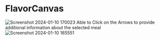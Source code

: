 # FlavorCanvas
![Screenshot 2024-01-10 170023](https://github.com/Jwu-02/FlavorCanvas/assets/97812321/5193f4dd-882d-493a-97eb-9f0eee57da7d)
Able to Click on the Arrows to provide additional information about the selected meal
![Screenshot 2024-01-10 165551](https://github.com/Jwu-02/FlavorCanvas/assets/97812321/d415f41a-d89f-43ae-a271-334af846eb7b)

